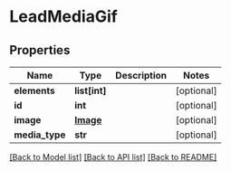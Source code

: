 # LeadMediaGif

## Properties
Name | Type | Description | Notes
------------ | ------------- | ------------- | -------------
**elements** | **list[int]** |  | [optional] 
**id** | **int** |  | [optional] 
**image** | [**Image**](Image.md) |  | [optional] 
**media_type** | **str** |  | [optional] 

[[Back to Model list]](../README.md#documentation-for-models) [[Back to API list]](../README.md#documentation-for-api-endpoints) [[Back to README]](../README.md)


